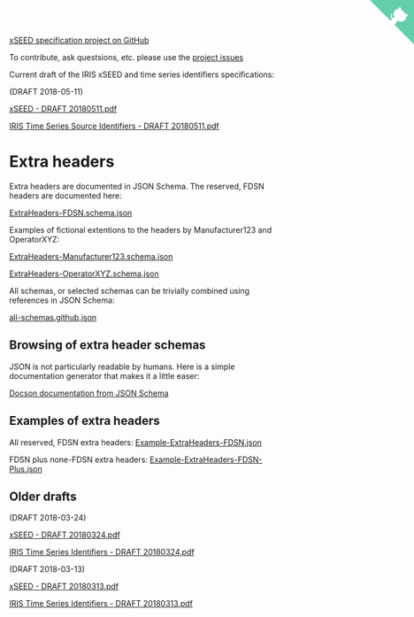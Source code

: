[xSEED specification project on GitHub](https://github.com/iris-edu/xseed-specification)

To contribute, ask questsions, etc. please use the [project issues](https://github.com/iris-edu/xseed-specification/issues)

Current draft of the IRIS xSEED and time series identifiers specifications:

(DRAFT 2018-05-11)

[xSEED - DRAFT 20180511.pdf](/xseed-specification/xSEED%20-%20DRAFT%2020180511.pdf)

[IRIS Time Series Source Identifiers - DRAFT 20180511.pdf](/xseed-specification/IRIS%20Time%20Series%20Source%20Identifiers%20-%20DRAFT%2020180511.pdf)

# Extra headers

Extra headers are documented in JSON Schema.  The reserved, FDSN headers are documented here:

[ExtraHeaders-FDSN.schema.json](/xseed-specification/ExtraHeaders/ExtraHeaders-FDSN.schema.json)

Examples of fictional extentions to the headers by Manufacturer123 and OperatorXYZ:

[ExtraHeaders-Manufacturer123.schema.json](/xseed-specification/ExtraHeaders/ExtraHeaders-Manufacturer123.schema.json)

[ExtraHeaders-OperatorXYZ.schema.json](/xseed-specification/ExtraHeaders/ExtraHeaders-OperatorXYZ.schema.json)

All schemas, or selected schemas can be trivially combined using references in JSON Schema:

[all-schemas.github.json](/xseed-specification/ExtraHeaders/all-schemas.github.json)

## Browsing of extra header schemas

JSON is not particularly readable by humans.  Here is a simple documentation generator that makes it a little easer:

[Docson documentation from JSON Schema](https://lbovet.github.io/docson/#https://iris-edu.github.io/xseed-specification/ExtraHeaders/all-schemas.github.json)

## Examples of extra headers

All reserved, FDSN extra headers: [Example-ExtraHeaders-FDSN.json](/xseed-specification/ExtraHeaders/Example-ExtraHeaders-FDSN.json)

FDSN plus none-FDSN extra headers: [Example-ExtraHeaders-FDSN-Plus.json](/xseed-specification/ExtraHeaders/Example-ExtraHeaders-FDSN-Plus.json)

## Older drafts

(DRAFT 2018-03-24)

[xSEED - DRAFT 20180324.pdf](/xseed-specification/Old/xSEED%20-%20DRAFT%2020180324.pdf)

[IRIS Time Series Identifiers - DRAFT 20180324.pdf](/xseed-specification/Old/IRIS%20Time%20Series%20Identifiers%20-%20DRAFT%2020180324.pdf)


(DRAFT 2018-03-13)

[xSEED - DRAFT 20180313.pdf](/xseed-specification/Old/xSEED%20-%20DRAFT%2020180313.pdf)

[IRIS Time Series Identifiers - DRAFT 20180313.pdf](/xseed-specification/Old/IRIS%20Time%20Series%20Identifiers%20-%20DRAFT%2020180313.pdf)

<!-- GitHub corner from https://github.com/tholman/github-corners -->
<a href="https://github.com/iris-edu/xseed-specification" class="github-corner" aria-label="View source on Github"><svg width="80" height="80" viewBox="0 0 250 250" style="fill:#64CEAA; color:#fff; position: absolute; top: 0; border: 0; right: 0;" aria-hidden="true"><path d="M0,0 L115,115 L130,115 L142,142 L250,250 L250,0 Z"></path><path d="M128.3,109.0 C113.8,99.7 119.0,89.6 119.0,89.6 C122.0,82.7 120.5,78.6 120.5,78.6 C119.2,72.0 123.4,76.3 123.4,76.3 C127.3,80.9 125.5,87.3 125.5,87.3 C122.9,97.6 130.6,101.9 134.4,103.2" fill="currentColor" style="transform-origin: 130px 106px;" class="octo-arm"></path><path d="M115.0,115.0 C114.9,115.1 118.7,116.5 119.8,115.4 L133.7,101.6 C136.9,99.2 139.9,98.4 142.2,98.6 C133.8,88.0 127.5,74.4 143.8,58.0 C148.5,53.4 154.0,51.2 159.7,51.0 C160.3,49.4 163.2,43.6 171.4,40.1 C171.4,40.1 176.1,42.5 178.8,56.2 C183.1,58.6 187.2,61.8 190.9,65.4 C194.5,69.0 197.7,73.2 200.1,77.6 C213.8,80.2 216.3,84.9 216.3,84.9 C212.7,93.1 206.9,96.0 205.4,96.6 C205.1,102.4 203.0,107.8 198.3,112.5 C181.9,128.9 168.3,122.5 157.7,114.1 C157.9,116.9 156.7,120.9 152.7,124.9 L141.0,136.5 C139.8,137.7 141.6,141.9 141.8,141.8 Z" fill="currentColor" class="octo-body"></path></svg></a><style>.github-corner:hover .octo-arm{animation:octocat-wave 560ms ease-in-out}@keyframes octocat-wave{0%,100%{transform:rotate(0)}20%,60%{transform:rotate(-25deg)}40%,80%{transform:rotate(10deg)}}@media (max-width:500px){.github-corner:hover .octo-arm{animation:none}.github-corner .octo-arm{animation:octocat-wave 560ms ease-in-out}}</style>
